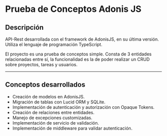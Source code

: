 # Prueba de Conceptos Adonis JS

## Descripción
API-Rest desarrollada con el framework de AdonisJS, en su última versión. Utiliza el lenguaje de programación TypeScript. 

El proyecto es una prueba de conceptos simple. Consta de 3 entidades relacionadas entre sí, la funcionalidad es la de poder realizar un CRUD sobre proyectos, tareas y usuarios.


------------

## Conceptos desarrollados
- Creación de modelos en AdonisJS.
- Migración de tablas con Lucid ORM y SQLite.
- Implementación de autenticación y autorización con Opaque Tokens.
- Creación de relaciones entre entidades.
- Manejo de excepciones customizadas.
- Implementación de servicio de validación.
- Implementación de middleware para validar autenticación.
